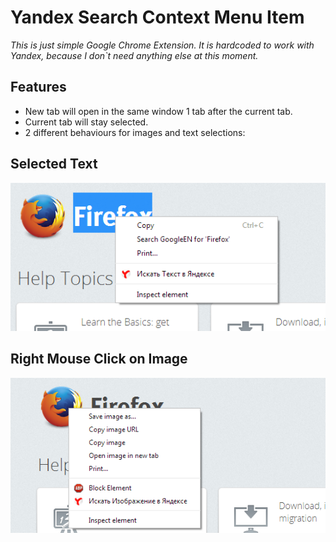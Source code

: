 Yandex Search Context Menu Item
===============================
*This is just simple Google Chrome Extension. It is hardcoded to work with Yandex, because I don`t need anything else at this moment.*

Features
--------

* New tab will open in the same window 1 tab after the current tab. 
* Current tab will stay selected.
* 2 different behaviours for images and text selections:

Selected Text 
-------------
![Text Search Demo](TextSearchDemo.png "Text Search Demo")

Right Mouse Click on Image 
-------------
![Images Search Demo](ImagesSearchDemo.png "Images Search Demo")